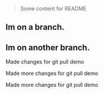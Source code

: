 <!--  My Git project README-->

> Some content for README

## Im on a branch.
## Im on another branch.

Made changes for git pull demo

Made more changes for git pull demo

Made more changes for git pull demo
